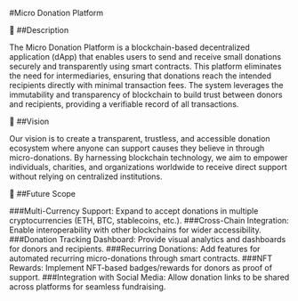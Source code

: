 #Micro Donation Platform

📖 ##Description


The Micro Donation Platform is a blockchain-based decentralized application (dApp) that enables users to send and receive small donations securely and transparently using smart contracts. This platform eliminates the need for intermediaries, ensuring that donations reach the intended recipients directly with minimal transaction fees.
The system leverages the immutability and transparency of blockchain to build trust between donors and recipients, providing a verifiable record of all transactions.


🎯 ##Vision


Our vision is to create a transparent, trustless, and accessible donation ecosystem where anyone can support causes they believe in through micro-donations. By harnessing blockchain technology, we aim to empower individuals, charities, and organizations worldwide to receive direct support without relying on centralized institutions.


🚀 ##Future Scope


###Multi-Currency Support: Expand to accept donations in multiple cryptocurrencies (ETH, BTC, stablecoins, etc.).
###Cross-Chain Integration: Enable interoperability with other blockchains for wider accessibility.
###Donation Tracking Dashboard: Provide visual analytics and dashboards for donors and recipients.
###Recurring Donations: Add features for automated recurring micro-donations through smart contracts.
###NFT Rewards: Implement NFT-based badges/rewards for donors as proof of support.
###Integration with Social Media: Allow donation links to be shared across platforms for seamless fundraising.
